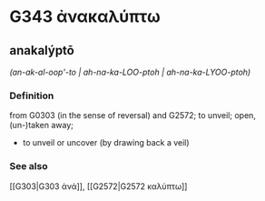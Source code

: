 # G343 ἀνακαλύπτω

## anakalýptō

_(an-ak-al-oop'-to | ah-na-ka-LOO-ptoh | ah-na-ka-LYOO-ptoh)_

### Definition

from G0303 (in the sense of reversal) and G2572; to unveil; open, (un-)taken away; 

- to unveil or uncover (by drawing back a veil)

### See also

[[G303|G303 ἀνά]], [[G2572|G2572 καλύπτω]]
